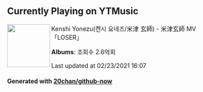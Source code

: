 ## Currently Playing on YTMusic

[<img align="left" width="100" src="https://i.ytimg.com/vi/Dx_fKPBPYUI/sddefault.jpg?sqp=-oaymwEWCJADEOEBIAQqCghqEJQEGHgg6AJIWg&rs">](https://music.youtube.com/watch?v=Dx_fKPBPYUI)

Kenshi Yonezu(켄시 요네즈/米津 玄師) - 米津玄師 MV「LOSER」

**Albums**: 조회수 2.6억회

Last updated at 02/23/2021 16:07

#### Generated with [20chan/github-now](https://github.com/20chan/github-now)


<!--
**20chan/20chan** is a ✨ _special_ ✨ repository because its `README.md` (this file) appears on your GitHub profile.

Here are some ideas to get you started:

- 🔭 I’m currently working on ...
- 🌱 I’m currently learning ...
- 👯 I’m looking to collaborate on ...
- 🤔 I’m looking for help with ...
- 💬 Ask me about ...
- 📫 How to reach me: ...
- 😄 Pronouns: ...
- ⚡ Fun fact: ...
-->
